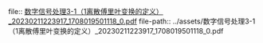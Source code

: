 file:: [数字信号处理3-1（1离散傅里叶变换的定义）_20230211223917_1708019501118_0.pdf](../assets/数字信号处理3-1（1离散傅里叶变换的定义）_20230211223917_1708019501118_0.pdf)
file-path:: ../assets/数字信号处理3-1（1离散傅里叶变换的定义）_20230211223917_1708019501118_0.pdf
